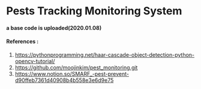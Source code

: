 # Pests Tracking Monitoring System

#### a base code is uploaded(2020.01.08)

#### References :

1. https://pythonprogramming.net/haar-cascade-object-detection-python-opencv-tutorial/
2. https://github.com/moojinkim/pest_monitoring.git
3. https://www.notion.so/SMARF_-pest-prevent-d90ffeb7361d40908b4b558e3e6d9e75

